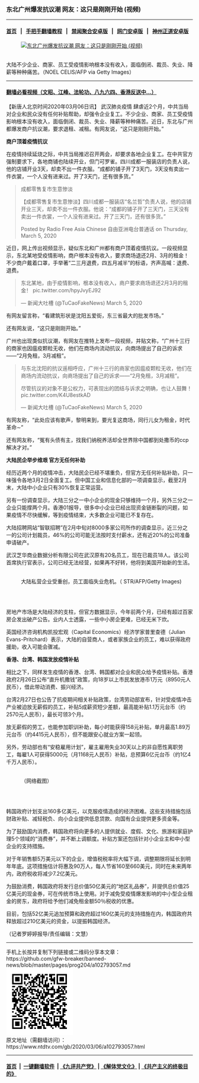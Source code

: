 ### 东北广州爆发抗议潮 网友：这只是刚刚开始 (视频)
------------------------

#### [首页](https://github.com/gfw-breaker/banned-news/blob/master/README.md) &nbsp;&nbsp;|&nbsp;&nbsp; [手把手翻墙教程](https://github.com/gfw-breaker/guides/wiki) &nbsp;&nbsp;|&nbsp;&nbsp; [禁闻聚合安卓版](https://github.com/gfw-breaker/bn-android) &nbsp;&nbsp;|&nbsp;&nbsp; [网门安卓版](https://github.com/oGate2/oGate) &nbsp;&nbsp;|&nbsp;&nbsp; [神州正道安卓版](https://github.com/SzzdOgate/update) 



<div><div class="featured_image">
 <a href="https://i.ntdtv.com/assets/uploads/2020/03/GettyImages-1203667406.jpg" target="_blank">
  <figure>
   <img alt="东北广州爆发抗议潮 网友：这只是刚刚开始 (视频)" src="https://i.ntdtv.com/assets/uploads/2020/03/GettyImages-1203667406-800x450.jpg"/>
  </figure><br/>
 </a>
 <span class="caption">
  大陆不少企业、商家、员工受疫情影响根本没有收入，面临倒闭、裁员、失业、降薪等种种痛苦。（NOEL CELIS/AFP via Getty Images）
 </span>
</div>
</div><hr/>

#### [翻墙必看视频（文昭、江峰、法轮功、八九六四、香港反送中...）](https://github.com/gfw-breaker/banned-news/blob/master/pages/link3.md)

<div><div class="post_content" itemprop="articleBody">
 <p>
  【新唐人北京时间2020年03月06日讯】
  <ok href="https://www.ntdtv.com/gb/442749.htm">
   武汉肺炎疫情
  </ok>
  肆虐近2个月，中共当局对企业和民众没有任何补贴帮助，却强令企业复工。不少企业、商家、员工受疫情影响根本没有收入，面临倒闭、裁员、失业、降薪等种种痛苦。近日，东北与广州都爆发商户抗议潮，要求退租、减租。有网友说，“这只是刚刚开始。”
 </p>
 <p>
  <strong>
   商户顶着疫情抗议
  </strong>
 </p>
 <p>
  在疫情持续延烧之际，中共当局推迟召开两会，却要求各地企业复工。在中共官方强制要求下，各地商铺也陆续开业，但门可罗雀。四川成都一服装店的负责人说，他的店铺开业3天，却卖不出一件衣服。“成都的铺子开了3天门，3天没有卖出一件衣裳，一个人没有进来过。开了3天门，还有很多货。”
 </p>
 <div id="fb-root">
 </div>
 <p>
  <script async="1" crossorigin="anonymous" defer="1" src="https://connect.facebook.net/en_US/sdk.js#xfbml=1&amp;version=v6.0">
  </script>
 </p>
 <div class="fb-video" data-href="https://www.facebook.com/RFAChinese/videos/2717437928373604/?t=1" data-width="500">
  <blockquote cite="https://www.facebook.com/RFAChinese/videos/2717437928373604/" class="fb-xfbml-parse-ignore">
   <p>
    <ok href="https://www.facebook.com/RFAChinese/videos/2717437928373604/">
     成都零售复市生意惨淡
    </ok>
   </p>
   <p>
    【成都零售复市生意惨淡】四川成都一服装店“名兰哲”负责人说，他的店铺开业三天，却卖不出一件衣服。他说：“成都的铺子开了三天门，三天没有卖出一件衣裳，一个人没有进来过。开了三天门，还有很多货。”
   </p>
   <p>
    Posted by
    <ok href="https://www.facebook.com/RFAChinese/">
     Radio Free Asia Chinese 自由亚洲电台普通话
    </ok>
    on Thursday, March 5, 2020
   </p>
  </blockquote>
 </div>
 <p>
 </p>
 <p>
  近日，网上传出视频显示，疑似东北和广州都有商户顶着疫情抗议。一段视频显示，东北某地受疫情影响，商户根本没有收入，要求商场退还2月、3月的租金！不少商户戴着口罩，手举著“二三月退费，四五月减半”的标语，齐声高喊：退费、退费。
 </p>
 <blockquote class="twitter-tweet">
  <p dir="ltr" lang="zh">
   东北某地，由于疫情影响，根本没有收入，商户要求商场退还2月3月的租金！
   <ok href="https://t.co/hpyJvyEJ92">
    pic.twitter.com/hpyJvyEJ92
   </ok>
  </p>
  <p>
   — 新闻大吐槽 (@TuCaoFakeNews)
   <ok href="https://twitter.com/TuCaoFakeNews/status/1235480842543067136?ref_src=twsrc%5Etfw">
    March 5, 2020
   </ok>
  </p>
 </blockquote>
 <p>
  <script async="" charset="utf-8" src="https://platform.twitter.com/widgets.js">
  </script>
 </p>
 <p>
 </p>
 <p>
  有网友留言称，“看建筑形状是沈阳五爱街，东三省最大的批发市场。”
 </p>
 <p>
  还有网友说，“这只是刚刚开始。”
 </p>
 <p>
  广州也出现类似抗议潮，有网友在推特上发布一段视频，并贴文称，“广州十三行的商家也因瘟疫颗粒无收，他们在商场内流动抗议，向商场提出了自己的诉求——“2月免租，3月减租”。
 </p>
 <blockquote class="twitter-tweet">
  <p dir="ltr" lang="zh">
   与东北沈阳的抗议遥相呼应，广州十三行的商家也因瘟疫颗粒无收，他们在商场内流动抗议，向商场提出了自己的诉求——“2月免租，3月减租”。
  </p>
  <p>
   尽管抗议的对象不是公权力，可表现出的团结与诉求之明确，也让人鼓舞！
   <br/>
   <ok href="https://t.co/K4U8estkAD">
    pic.twitter.com/K4U8estkAD
   </ok>
  </p>
  <p>
   — 新闻大吐槽 (@TuCaoFakeNews)
   <ok href="https://twitter.com/TuCaoFakeNews/status/1235638593080578048?ref_src=twsrc%5Etfw">
    March 5, 2020
   </ok>
  </p>
 </blockquote>
 <p>
  <script async="" charset="utf-8" src="https://platform.twitter.com/widgets.js">
  </script>
 </p>
 <p>
 </p>
 <p>
  有网友称，“此处应该有歌声，黎明来到，要光复这商场，同行儿女为租金，时代革命∼”
 </p>
 <p>
  还有网友称，“冤有头债有主，找我们纳税养活却全世界除中国都到处撒币的ccp解决才对。”
 </p>
 <p>
  <strong>
   大陆民企举步维艰 官方无任何补助
  </strong>
 </p>
 <p>
  经历近两个月的疫情冲击，大陆民企已经不堪重负，但官方无任何补贴补助，只一味强令各地3月2日全面复工。但中国工业和信息化部的一项调查显示，截至2月末，大陆中小企业只有30%恢复正常运营。
 </p>
 <p>
  另有一份调查显示，大陆三分之一中小企业的现金只够维持一个月，另外三分之一企业只能撑两个月。香港01报导，很多中小企业已经出现资金链断裂的问题，如果疫情不尽快缓解，等到疫情结束，大多数企业可能已不复存在。
 </p>
 <p>
  大陆招聘网站“智联招聘”在2月中旬对8000多家公司所作的调查显示，近三分之一的公司计划裁员，46%的公司可能无法按时支付薪水，还有近20%的公司准备申请破产。
 </p>
 <p>
  武汉芝华商业数据分析有限公司在武汉原有20名员工，现在已裁员18人。该公司首席执行官表示，公司已经无法经营，如果再不好转，他将到美国开始新的生活。
 </p>
 <figure class="wp-caption alignnone" id="attachment_102556183" style="width: 600px">
  <img alt="" class="size-medium wp-image-102556183" src="https://i.ntdtv.com/assets/uploads/2019/04/9cc979b366cdbb72a6a13e0969431039-600x337.jpg">
   <br/><figcaption class="wp-caption-text">
    大陆私营企业受重创，员工面临失业危机。（ STR/AFP/Getty Images)
   </figcaption><br/>
  </img>
 </figure><br/>
 <p>
  房地产市场是大陆经济的支柱，但官方数据显示，今年前两个月，已经有超过百家房企发出破产公告。业内人士透露，一些中小房企更难，已经无米下炊。
 </p>
 <p>
  英国经济咨询机构凯投宏观（Capital Economics）经济学家普里查德（Julian Evans-Pritchard）表示，大陆的自营商人，或者家族企业的员工，难以获得政府援助，收入可能会骤减。
 </p>
 <p>
  <strong>
   香港、台湾、韩国发放疫情补贴
  </strong>
 </p>
 <p>
  相比之下，同样发生疫情的香港、台湾、韩国都对企业和民众给予疫情补贴。香港政府2月26日公布“直升机撒钱”政策，向18岁以上市民发放港币1万元（8950元人民币），借此带动消费、振兴经济。
 </p>
 <p>
  台湾2月27日也公告了抗疫期间相关补贴政策，台湾劳动部宣布，针对受疫情冲击产业被迫放无薪假的员工，补贴5成薪资短少差额，最高能补贴1.1万元台币（约2570元人民币），最长可领3个月。
 </p>
 <p>
  放无薪假的劳工，也能参加职训补助，每小时能获得158元补贴，单月最高1.89万元台币（约4415元人民币），但不能跟安心就业方案一起领。
 </p>
 <p>
  另外，劳动部也有“安稳雇用计划”，雇主雇用失业30天以上的非自愿性离职劳工，每雇1人可获得5000元（月1168元人民币）补贴，总预算6亿元台币（约1亿4千万人民币）。
 </p>
 <figure class="wp-caption alignnone" id="attachment_102793068" style="width: 600px">
  <img alt="" class="size-medium wp-image-102793068" src="https://i.ntdtv.com/assets/uploads/2020/03/img-1582790294-83631@900-600x337.jpg">
   <br/><figcaption class="wp-caption-text">
    （网络截图）
   </figcaption><br/>
  </img>
 </figure><br/>
 <p>
  韩国政府计划支出160多亿美元，以克服疫情造成的经济困难。这些支持措施包括财政补贴、减轻税负、向小企业提供低息贷款、向国有企业提供更多资金等。
 </p>
 <p>
  为了鼓励国内消费，韩国政府将向更多的人提供就业、度假、文化、旅游和家庭护理5个领域的“消费券”，并不断上调额度。补贴方案还包括针对小企业主和中小型企业的支持措施。
 </p>
 <p>
  对于年销售额5万美元以下的企业，增值税税率将大幅下调，调整期限将延长到明年年底。这项措施估计将惠及90万人，每人节省160至660美元，同时在未来两年内，政府税收将减少7.2亿美元。
 </p>
 <p>
  为鼓励消费，韩国政府将发行总价值50亿美元的“地区礼品券”，并提供总价值25亿美元的现金券，可在传统市场上使用。对于减免受疫情爆发影响的中小型企业租金的房东，政府将给予他们减免租金额50％税收的优惠。
 </p>
 <p>
  目前，包括52亿美元追加预算和政府超过160亿美元的支持措施在内，韩国政府共释放超过210亿美元的资金，以提振韩国经济。
 </p>
 <p>
  （记者罗婷婷报导/责任编辑：文慧）
 </p>
 <div class="single_ad">
 </div>
</div>
</div>
<hr/>
手机上长按并复制下列链接或二维码分享本文章：<br/>
https://github.com/gfw-breaker/banned-news/blob/master/pages/prog204/a102793057.md <br/>
<a href='https://github.com/gfw-breaker/banned-news/blob/master/pages/prog204/a102793057.md'><img src='https://github.com/gfw-breaker/banned-news/blob/master/pages/prog204/a102793057.md.png'/></a> <br/>
原文地址（需翻墙访问）：https://www.ntdtv.com/gb/2020/03/06/a102793057.html


------------------------
#### [首页](https://github.com/gfw-breaker/banned-news/blob/master/README.md) &nbsp;|&nbsp; [一键翻墙软件](https://github.com/gfw-breaker/nogfw/blob/master/README.md) &nbsp;| [《九评共产党》](https://github.com/gfw-breaker/9ping.md/blob/master/README.md#九评之一评共产党是什么) | [《解体党文化》](https://github.com/gfw-breaker/jtdwh.md/blob/master/README.md) | [《共产主义的终极目的》](https://github.com/gfw-breaker/gczydzjmd.md/blob/master/README.md)


<img src='http://gfw-breaker.win/banned-news/pages/prog204/a102793057.md' width='0px' height='0px'/>